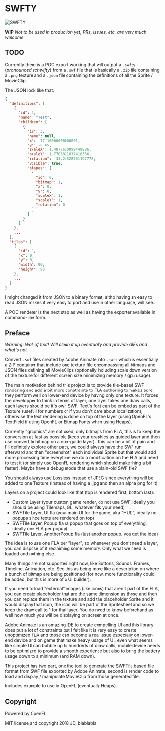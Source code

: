 # SWFTY

![SWFTY](https://github.com/starburst997/SWFTY/raw/master/ref/swfty.gif)

**WIP** *Not to be used in production yet, PRs, issues, etc. are very much welcome*

## TODO

Currently there is a POC export working that will output a `.swfty` (*pronounced schwifty*) from a `.swf` file that is basically a `.zip` file containing a `.png` texture and a `.json` file containing the definitions of all the Sprite / MovieClip.

The JSON look like that:
```json
{
  "definitions": [
    {
      "id": 3,
      "name": "Test",
      "children": [
        {
          "id": 3,
          "name": null,
          "x": -77.10000000000001,
          "y": -5.65,
          "scaleX": 1.4877630099449886,
          "scaleY": 1.7703821837418336,
          "rotation": -33.24528761197778,
          "visible": true,
          "shapes": [
            {
              "id": 0,
              "bitmap": 1,
              "x": 0,
              "y": 0,
              "scaleX": 1,
              "scaleY": 1,
              "rotation": 0
            }
          ]
        }
      ]
    },
    ...
  ],
  "tiles": [
    {
      "id": 1,
      "x": 0,
      "y": 0,
      "width": 90,
      "height": 93
    },
    ...
  ]
}
```

I might changed it from JSON to a binary format, altho having an easy to read JSON makes it very easy to port and use in other language, will see...

A POC renderer is the next step as well as having the exporter available in command-line form.

## Preface

*Warning: Wall of text! Will clean it up eventually and provide GIFs and what's not*

Convert `.swf` files created by Adobe Animate into `.swft` which is essentially a ZIP container that include one texture file encompassing all bitmaps and JSON files defining all MovieClips (optionally including scale down version of the texture for different screen size minimizing memory / gpu usage).

The main motivation behind this project is to provide tile-based SWF rendering and add a bit more constraints to FLA authoring to makes sure they perform well on lower-end device by having only one texture. It forces the developper to think in terms of layer, one layer takes one draw calls, each layers should be it's own SWF. Text's font can be embed as part of the Texture (usefull for numbers or if you don't care about localization), otherwise the text rendering is done on top of the layer (using OpenFL's TextField if using OpenFL or Bitmap Fonts when using Heaps).

Currently "graphics" are not used, only bitmaps from FLA, this is to keep the conversion as fast as possible (keep your graphics as guided layer and then use convert to bitmap on a non-guide layer). This can be a bit of pain and I'll definitely explore other path, we could always have the SWF run afterward and then "screenshot" each individual Sprite but that would add more processing time everytime we do a modification on the FLA and need to test it (or simply use OpenFL rendering which should make thing a bit faster). Maybe have a debug mode that use a plain-old SWF file?

You should always use Lossless instead of JPEG since everything will be added to one Texture (instead of having a .jpg and then an alpha png for it)

Layers on a project could look like that (top is rendered first, bottom last):
* Custom Layer (your custom game render, do not use SWF, ideally you should be using Tilemaps, GL, whatever fits your need)
* SWFTile Layer, UI.fla (your main UI for the game, aka "HUD", ideally no popups since texts are rendered on top)
* SWFTile Layer, Popup.fla (a popup that goes on top of everything, ideally one FLA per popup)
* SWFTile Layer, AnotherPopup.fla (just another popup, you get the idea)

The idea is to use one FLA per "layer", so whenever you don't need a layer, you can dispose of it reclaiming some memory. Only what we need is loaded and nothing else.

Many things are not supported right now, like Buttons, Sounds, Frames, Timeline, Animation, etc. See this as being more like a description on where a bunch of bitmap are being positioned (for now, more functionality could be added, but this is more of a UI builder).

If you need to load "external" images (like icons) that aren't part of the FLA, you can create placeholder that are the same dimension as those and then you can replace them in the texture and add the placeholder Sprite and it would display that icon, the icon will be part of the Spritesheet and so we keep the draw call to 1 for that layer. You do need to know beforehand as well how much you will be displaying on screen at once.

Adobe Animate is an amazing IDE to create compelling UI and this library does put a lot of constraints but I felt like it is very easy to create unoptimized FLA and those can become a real issue especially on lower-end device and on game that make heavy usage of UI, even what seems like simple UI can bubble up to hundreds of draw calls, mobile device needs to be optimized to provide a smooth experience but also to bring the battery usage down to a minimum (and RAM down).

This project has two part, one the tool to generate the SWFTile based file format from SWF file exported by Adobe Animate, second is render code to load and display / manipulate MovieClip from those generated file.

Includes example to use in OpenFL (eventually Heaps).

## Copyright
Powered by OpenFL

MIT license and copyright 2018 JD, blablabla